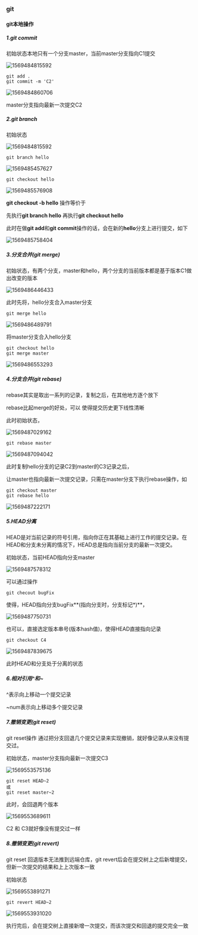 ### git

#### git本地操作

##### 1.git commit

初始状态本地只有一个分支master，当前master分支指向C1提交

![1569484815592](./asset/1569484815592.png)

```git
git add .
git commit -m 'C2'
```

![1569484860706](./asset/1569484860706.png)

master分支指向最新一次提交C2

##### 2.git branch

初始状态

![1569484815592](./asset/1569484815592.png)

```
git branch hello
```

![1569485457627](./asset/1569485457627.png)

```
git checkout hello
```

![1569485576908](./asset/1569485576908.png)

**git checkout -b hello** 操作等价于

先执行**git branch hello** 再执行**git checkout hello**

此时在做**git add**和**git commit**操作的话，会在新的**hello**分支上进行提交，如下

![1569485758404](./asset/1569485758404.png)

##### 3.分支合并(git merge)

初始状态，有两个分支，master和hello，两个分支的当前版本都是基于版本C1做出改变的版本

![1569486446433](./asset/1569486446433.png)

此时先将，hello分支合入master分支

```
git merge hello
```

![1569486489791](./asset/1569486489791.png)

将master分支合入hello分支

```
git checkout hello
git merge master
```

![1569486553293](./asset/1569486553293.png)

##### 4.分支合并(git rebase)

rebase其实是取出一系列的记录，复制之后，在其他地方逐个放下

rebase比起merge的好处，可以 使得提交历史更下线性清晰

此时初始状态，

![1569487029162](./asset/1569487029162.png)

```
git rebase master
```

![1569487094042](./asset/1569487094042.png)

此时复制hello分支的记录C2到master的C3记录之后，

让master也指向最新一次提交记录，只需在master分支下执行rebase操作，如

```
git checkout master
git rebase hello
```

![1569487222171](./asset/1569487222171.png)

##### 5.HEAD分离

HEAD是对当前记录的符号引用，指向你正在其基础上进行工作的提交记录。在HEAD和分支未分离的情况下，HEAD总是指向当前分支的最新一次提交。

初始状态，当前HEAD指向分支master

![1569487578312](./asset/1569487578312.png)

可以通过操作

```
git checout bugFix
```

使得，HEAD指向分支bugFix**(指向分支时，分支标记*)**，

![1569487750731](./asset/1569487750731.png)

也可以，直接选定版本串号(版本hash值)，使得HEAD直接指向记录

```
git checkout C4
```

![1569487839675](./asset/1569487839675.png)

此时HEAD和分支处于分离的状态

##### 6.相对引用^和~

^表示向上移动一个提交记录

~num表示向上移动多个提交记录

##### 7.撤销变更(git reset)

git reset操作 通过把分支回退几个提交记录来实现撤销，就好像记录从来没有提交过。

初始状态，master分支指向最新一次提交C3

![1569553575136](asset/1569553575136.png)

```
git reset HEAD~2
或
git reset master~2
```

 此时，会回退两个版本

![1569553689611](asset/1569553689611.png)

C2 和 C3就好像没有提交过一样

##### 8.撤销变更(git revert)

git reset 回退版本无法推到远端仓库，git revert后会在提交树上之后新增提交，但新一次提交的结果和上上次版本一致

初始状态

![1569553891271](asset/1569553891271.png)

```
git revert HEAD~2
```

![1569553931020](asset/1569553931020.png)

执行完后，会在提交树上直接新增一次提交，而该次提交和回退的提交完全一致

